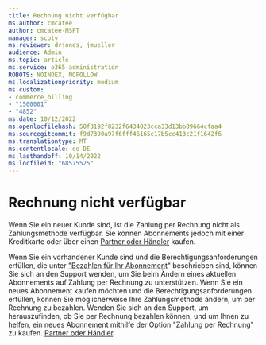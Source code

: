 ```yaml
---
title: Rechnung nicht verfügbar
ms.author: cmcatee
author: cmcatee-MSFT
manager: scotv
ms.reviewer: drjones, jmueller
audience: Admin
ms.topic: article
ms.service: o365-administration
ROBOTS: NOINDEX, NOFOLLOW
ms.localizationpriority: medium
ms.custom:
- commerce_billing
- "1500001"
- "4852"
ms.date: 10/12/2022
ms.openlocfilehash: 50f3192f8232f6434023cca33d13bb89664cfaa4
ms.sourcegitcommit: f9d7390a97f6fff46165c17b5cc413c21f1642f6
ms.translationtype: MT
ms.contentlocale: de-DE
ms.lasthandoff: 10/14/2022
ms.locfileid: "68575525"
---
```

# <a name="invoice-pay-unavailable"></a>Rechnung nicht verfügbar

Wenn Sie ein neuer Kunde sind, ist die Zahlung per Rechnung nicht als Zahlungsmethode verfügbar. Sie können Abonnements jedoch mit einer Kreditkarte oder über einen [Partner oder Händler](https://go.microsoft.com/fwlink/p/?LinkId=613304) kaufen.

Wenn Sie ein vorhandener Kunde sind und die Berechtigungsanforderungen erfüllen, die unter ["Bezahlen für Ihr Abonnement](https://learn.microsoft.com/microsoft-365/commerce/billing-and-payments/pay-for-your-subscription#paying-by-invoice)" beschrieben sind, können Sie sich an den Support wenden, um Sie beim Ändern eines aktuellen Abonnements auf Zahlung per Rechnung zu unterstützen. Wenn Sie ein neues Abonnement kaufen möchten und die Berechtigungsanforderungen erfüllen, können Sie möglicherweise Ihre Zahlungsmethode ändern, um per Rechnung zu bezahlen. Wenden Sie sich an den Support, um herauszufinden, ob Sie per Rechnung bezahlen können, und um Ihnen zu helfen, ein neues Abonnement mithilfe der Option "Zahlung per Rechnung" zu kaufen.
 [Partner oder Händler](https://go.microsoft.com/fwlink/p/?LinkId=613304).
